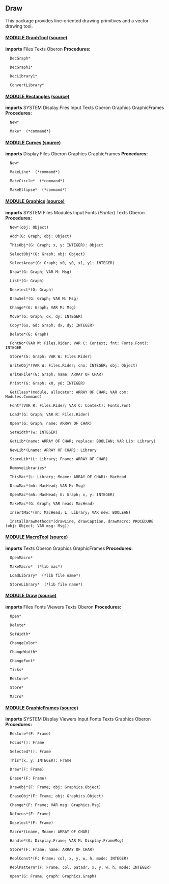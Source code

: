 ## Draw
This package provides line-oriented drawing primitives and a vector drawing tool.



#### [MODULE GraphTool](https://github.com/io-core/doc/blob/main/stdlib/Draw/GraphTool.md) [(source)](https://github.com/io-core/Draw/blob/main/GraphTool.Mod)

  **imports** Files Texts Oberon
**Procedures:**
```
  DecGraph*

  DecGraph1*

  DecLibrary1*

  ConvertLibrary*

```


#### [MODULE Rectangles](https://github.com/io-core/doc/blob/main/stdlib/Draw/Rectangles.md) [(source)](https://github.com/io-core/Draw/blob/main/Rectangles.Mod)

  **imports** SYSTEM Display Files Input Texts Oberon Graphics GraphicFrames
**Procedures:**
```
  New*

  Make*  (*command*)

```


#### [MODULE Curves](https://github.com/io-core/doc/blob/main/stdlib/Draw/Curves.md) [(source)](https://github.com/io-core/Draw/blob/main/Curves.Mod)

  **imports** Display Files Oberon Graphics GraphicFrames
**Procedures:**
```
  New*

  MakeLine*  (*command*)

  MakeCircle*  (*command*)

  MakeEllipse*  (*command*)

```


#### [MODULE Graphics](https://github.com/io-core/doc/blob/main/stdlib/Draw/Graphics.md) [(source)](https://github.com/io-core/Draw/blob/main/Graphics.Mod)

  **imports** SYSTEM Files Modules Input Fonts (*Printer*) Texts Oberon
**Procedures:**
```
  New*(obj: Object)

  Add*(G: Graph; obj: Object)

  ThisObj*(G: Graph; x, y: INTEGER): Object

  SelectObj*(G: Graph; obj: Object)

  SelectArea*(G: Graph; x0, y0, x1, y1: INTEGER)

  Draw*(G: Graph; VAR M: Msg)

  List*(G: Graph)

  Deselect*(G: Graph)

  DrawSel*(G: Graph; VAR M: Msg)

  Change*(G: Graph; VAR M: Msg)

  Move*(G: Graph; dx, dy: INTEGER)

  Copy*(Gs, Gd: Graph; dx, dy: INTEGER)

  Delete*(G: Graph)

  FontNo*(VAR W: Files.Rider; VAR C: Context; fnt: Fonts.Font): INTEGER

  Store*(G: Graph; VAR W: Files.Rider)

  WriteObj*(VAR W: Files.Rider; cno: INTEGER; obj: Object)

  WriteFile*(G: Graph; name: ARRAY OF CHAR)

  Print*(G: Graph; x0, y0: INTEGER)

  GetClass*(module, allocator: ARRAY OF CHAR; VAR com: Modules.Command)

  Font*(VAR R: Files.Rider; VAR C: Context): Fonts.Font

  Load*(G: Graph; VAR R: Files.Rider)

  Open*(G: Graph; name: ARRAY OF CHAR)

  SetWidth*(w: INTEGER)

  GetLib*(name: ARRAY OF CHAR; replace: BOOLEAN; VAR Lib: Library)

  NewLib*(Lname: ARRAY OF CHAR): Library

  StoreLib*(L: Library; Fname: ARRAY OF CHAR)

  RemoveLibraries*

  ThisMac*(L: Library; Mname: ARRAY OF CHAR): MacHead

  DrawMac*(mh: MacHead; VAR M: Msg)

  OpenMac*(mh: MacHead; G: Graph; x, y: INTEGER)

  MakeMac*(G: Graph; VAR head: MacHead)

  InsertMac*(mh: MacHead; L: Library; VAR new: BOOLEAN)

  InstallDrawMethods*(drawLine, drawCaption, drawMacro: PROCEDURE (obj: Object; VAR msg: Msg))

```


#### [MODULE MacroTool](https://github.com/io-core/doc/blob/main/stdlib/Draw/MacroTool.md) [(source)](https://github.com/io-core/Draw/blob/main/MacroTool.Mod)

  **imports** Texts Oberon Graphics GraphicFrames
**Procedures:**
```
  OpenMacro*

  MakeMacro*  (*lib mac*)

  LoadLibrary*  (*lib file name*)

  StoreLibrary*  (*lib file name*)

```


#### [MODULE Draw](https://github.com/io-core/doc/blob/main/stdlib/Draw/Draw.md) [(source)](https://github.com/io-core/Draw/blob/main/Draw.Mod)

  **imports** Files Fonts Viewers Texts Oberon
**Procedures:**
```
  Open*

  Delete*

  SetWidth*

  ChangeColor*

  ChangeWidth*

  ChangeFont*

  Ticks*

  Restore*

  Store*

  Macro*

```


#### [MODULE GraphicFrames](https://github.com/io-core/doc/blob/main/stdlib/Draw/GraphicFrames.md) [(source)](https://github.com/io-core/Draw/blob/main/GraphicFrames.Mod)

  **imports** SYSTEM Display Viewers Input Fonts Texts Graphics Oberon
**Procedures:**
```
  Restore*(F: Frame)

  Focus*(): Frame

  Selected*(): Frame

  This*(x, y: INTEGER): Frame

  Draw*(F: Frame)

  Erase*(F: Frame)

  DrawObj*(F: Frame; obj: Graphics.Object)

  EraseObj*(F: Frame; obj: Graphics.Object)

  Change*(F: Frame; VAR msg: Graphics.Msg)

  Defocus*(F: Frame)

  Deselect*(F: Frame)

  Macro*(Lname, Mname: ARRAY OF CHAR)

  Handle*(G: Display.Frame; VAR M: Display.FrameMsg)

  Store*(F: Frame; name: ARRAY OF CHAR)

  ReplConst*(F: Frame; col, x, y, w, h, mode: INTEGER)

  ReplPattern*(F: Frame; col, patadr, x, y, w, h, mode: INTEGER)

  Open*(G: Frame; graph: Graphics.Graph) 

```
